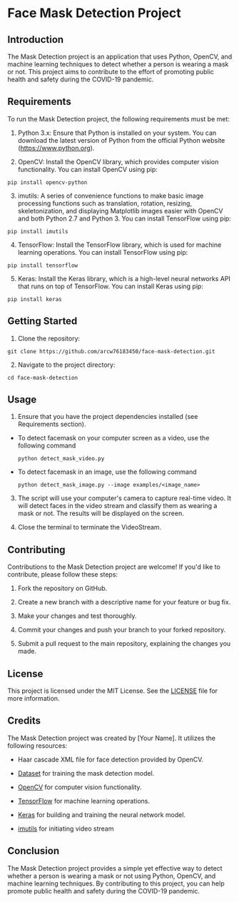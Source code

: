 
# Face Mask Detection Project 

## Introduction
The Mask Detection project is an application that uses Python, OpenCV, and machine learning techniques to detect whether a person is wearing a mask or not. This project aims to contribute to the effort of promoting public health and safety during the COVID-19 pandemic.

## Requirements
To run the Mask Detection project, the following requirements must be met:

1. Python 3.x: Ensure that Python is installed on your system. You can download the latest version of Python from the official Python website (https://www.python.org).

2. OpenCV: Install the OpenCV library, which provides computer vision functionality. You can install OpenCV using pip:

```
pip install opencv-python
```

3. imutils: A series of convenience functions to make basic image processing functions such as translation, rotation, resizing, skeletonization, and displaying Matplotlib images easier with OpenCV and both Python 2.7 and Python 3. You can install TensorFlow using pip:

```
pip install imutils
```
4. TensorFlow: Install the TensorFlow library, which is used for machine learning operations. You can install TensorFlow using pip:

```
pip install tensorflow
```

5. Keras: Install the Keras library, which is a high-level neural networks API that runs on top of TensorFlow. You can install Keras using pip:

```
pip install keras
```

## Getting Started

1. Clone the repository:

```
git clone https://github.com/arcw76183450/face-mask-detection.git
```

2. Navigate to the project directory:

```
cd face-mask-detection
```

## Usage

1. Ensure that you have the project dependencies installed (see Requirements section).

* To detect facemask on your computer screen as a video, use the following command
  ```
  python detect_mask_video.py
  ```
* To detect facemask in an image, use the following command
  ```
  python detect_mask_image.py --image examples/<image_name>
  ```

3. The script will use your computer's camera to capture real-time video. It will detect faces in the video stream and classify them as wearing a mask or not. The results will be displayed on the screen.

4. Close the terminal to terminate the VideoStream.

## Contributing
Contributions to the Mask Detection project are welcome! If you'd like to contribute, please follow these steps:

1. Fork the repository on GitHub.

2. Create a new branch with a descriptive name for your feature or bug fix.

3. Make your changes and test thoroughly.

4. Commit your changes and push your branch to your forked repository.

5. Submit a pull request to the main repository, explaining the changes you made.

## License
This project is licensed under the MIT License. See the [LICENSE](LICENSE) file for more information.

## Credits
The Mask Detection project was created by [Your Name]. It utilizes the following resources:

- Haar cascade XML file for face detection provided by OpenCV.

- [Dataset](https://github.com/prajnasb/observations/tree/master/experiements/data) for training the mask detection model.

- [OpenCV](https://opencv.org/) for computer vision functionality.

- [TensorFlow](https://www.tensorflow.org/) for machine learning operations.

- [Keras](https://keras.io/) for building and training the neural network model.

- [imutils](https://github.com/PyImageSearch/imutils) for initiating video stream

## Conclusion
The Mask Detection project provides a simple yet effective way to detect whether a person is wearing a mask or not using Python, OpenCV, and machine learning techniques. By contributing to this project, you can help promote public health and safety during the COVID-19 pandemic.